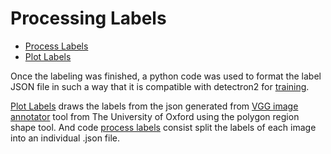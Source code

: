 # Processing Labels

- [Process Labels](https://github.com/frankh077/detectron2_aux_scripts/blob/main/Script%20to%20Processing%20Labels/process_labels.py)
- [Plot Labels](https://github.com/frankh077/detectron2_aux_scripts/blob/main/Script%20to%20Processing%20Labels/plot_labels.py)

Once the labeling was finished, a python code was used to format the label JSON file in such a way that it is compatible with detectron2 for [training](https://github.com/frankh077/detectron2_aux_scripts/blob/main/Script%20to%20Train/train.py).

[Plot Labels](https://github.com/frankh077/detectron2_aux_scripts/blob/main/Script%20to%20Processing%20Labels/plot_labels.py) draws the labels from the json generated from [VGG image annotator](https://www.robots.ox.ac.uk/~vgg/software/via/via.html) tool from The University of Oxford using the polygon region shape tool. And code [process labels](https://github.com/frankh077/detectron2_aux_scripts/blob/main/Script%20to%20Processing%20Labels/process_labels.py) consist split the labels of each image into an individual .json file.
